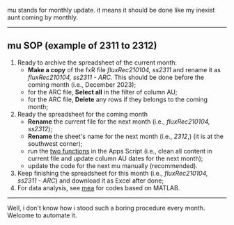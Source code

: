 mu stands for monthly update. it means it should be done like my inexist aunt coming by monthly. 

---

## mu SOP (example of 2311 to 2312)

1) Ready to archive the spreadsheet of the current month:
   - **Make a copy** of the fxR file *fluxRec210104, ss2311* and rename it as *fluxRec210104, ss2311 - ARC*. This should be done before the coming month (i.e., December 2023);
   - for the ARC file, **Select all** in the filter of column AU;
   - for the ARC file, **Delete** any rows if they belongs to the coming month;
2) Ready the spreadsheet for the coming month
   - **Rename** the current file for the next month (i.e., *fluxRec210104, ss2312*);
   - **Rename** the sheet's name for the next month (i.e., *2312*,) (it is at the southwest corner);
   - run the [two functions](https://github.com/treesess/fluxRec/blob/main/mu/Google%20Sheet%20Apps%20Script%20for%20mu.md#clean-up-everything-in-your-sheet) in the Apps Script (i.e., clean all content in current file and update column AU dates for the next month);
   - update the code for the next mu manually (recommended).
3) Keep finishing the spreadsheet for this month (i.e., *fluxRec210104, ss2311 - ARC*) and download it as Excel after done; 
4) For data analysis, see [mea](https://github.com/treesess/fluxRec/tree/main/mea) for codes based on MATLAB.

---

Well, i don't know how i stood such a boring procedure every month. Welcome to automate it. 



